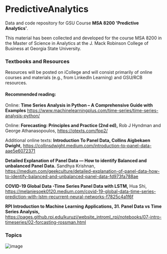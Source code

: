 # PredictiveAnalytics

Data and code repository for GSU Course **MSA 8200 'Predictive Analytics'**.

This material has been collected and developed for the course MSA 8200 in the Master of Science in Analytics at the J. Mack Robinson College of Business at Georgia State University.

### Textbooks and Resources

Resources will be posted on iCollege and will consist primarily of online courses and materials (e.g., from LinkedIn Learning) and GSU/RCB resources.

#### Recommended reading:

Online: **Time Series Analysis in Python – A Comprehensive Guide with Examples**
https://www.machinelearningplus.com/time-series/time-series-analysis-python/

Online: **Forecasting: Principles and Practice (2nd ed),**
Rob J Hyndman and George Athanasopoulos, https://otexts.com/fpp2/

Additional online texts: 
**Introduction To Panel Data, Collins Aigbekaen Dwight,** https://collinsdwight.medium.com/introduction-to-panel-data-aae5e6072371

**Detailed Explanation of Panel Data — How to identify Balanced and unbalanced Panel Data.** Sandhya Krishnan, https://medium.com/geekculture/detailed-explanation-of-panel-data-how-to-identify-balanced-and-unbalanced-panel-data-fd973fa788ae

**COVID-19 Global Data -Time Series Panel Data with LSTM,** Hua Shi, https://melaniesoek0120.medium.com/covid-19-global-data-time-series-prediction-with-lstm-recurrent-neural-networks-f7825c4a1f6f

**RPI Introduction to Machine Learning Applications, 31. Panel Data vs Time Series Analysis,** https://pages.github.rpi.edu/kuruzj/website_introml_rpi/notebooks/07-intro-timeseries/02-forcasting-rossman.html

### Topics
![image](https://github.com/user-attachments/assets/ff34909d-1cf1-458b-b474-da66df8d1a5c)
